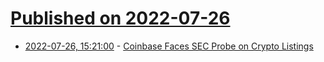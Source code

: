 # [Published on 2022-07-26](index.md)

* [2022-07-26, 15:21:00](https://news.slashdot.org/story/22/07/26/1513236/coinbase-faces-sec-probe-on-crypto-listings?utm_source=rss1.0mainlinkanon&utm_medium=feed) - [Coinbase Faces SEC Probe on Crypto Listings](https://news.slashdot.org/story/22/07/26/1513236/coinbase-faces-sec-probe-on-crypto-listings?utm_source=rss1.0mainlinkanon&utm_medium=feed)
